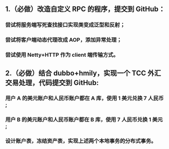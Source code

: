 ## 1.（必做）改造自定义 RPC 的程序，提交到 GitHub：

### 尝试将服务端写死查找接口实现类变成泛型和反射；
### 尝试将客户端动态代理改成 AOP，添加异常处理；
### 尝试使用 Netty+HTTP 作为 client 端传输方式。

## 2.（必做）结合 dubbo+hmily，实现一个 TCC 外汇交易处理，代码提交到 GitHub:
### 用户 A 的美元账户和人民币账户都在 A 库，使用 1 美元兑换 7 人民币 ;
### 用户 B 的美元账户和人民币账户都在 B 库，使用 7 人民币兑换 1 美元 ;
### 设计账户表，冻结资产表，实现上述两个本地事务的分布式事务。